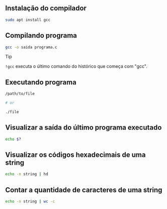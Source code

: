 ## Instalação do compilador
```bash
sudo apt install gcc
```

## Compilando programa
```bash
gcc -o saida programa.c
```
> [!TIP]
> `!gcc` executa o último comando do histórico que começa com "gcc".

## Executando programa
```bash
/path/to/file

# or

./file
```

## Visualizar a saída do último programa executado
```bash
echo $?
```

## Visualizar os códigos hexadecimais de uma string
```bash
echo -n string | hd
```

## Contar a quantidade de caracteres de uma string
```bash
echo -n string | wc -c
```
